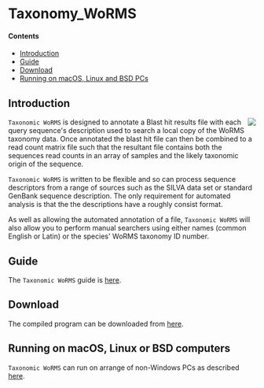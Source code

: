# Taxonomy_WoRMS

#### Contents
- [Introduction](#Introduction)
- [Guide](#guide)
- [Download](#download)
- [Running on macOS, Linux and BSD PCs](#running-on-macos-linux-or-bsd-computers)

## Introduction

<img align="right" src="Guide/images/introFigure.jpg">

```Taxonomic WoRMS``` is designed to annotate a Blast hit results file with each query sequence's description used to search a local copy of the WoRMS taxonomy data. Once annotated the blast hit file can then be combined to a read count matrix file such that the resultant file contains both the sequences read counts in an array of samples and the likely taxonomic origin of the sequence. 

```Taxonomic WoRMS``` is written to be flexible and so can process sequence descriptors from a range of sources such as the SILVA data set or standard GenBank sequence description. The only requirement for automated analysis is that the the descriptions have a roughly consist format.

As well as allowing the automated annotation of a file, ```Taxonomic WoRMS``` will also allow you to perform manual searchers using either names (common English or Latin) or the species' WoRMS taxonomy ID number. 


## Guide

The ```Taxonomic WoRMS``` guide is [here](Guide/README.md).

## Download

The compiled program can be downloaded from [here](Program/).

## Running on macOS, Linux or BSD computers

```Taxonomic WoRMS``` can run on arrange of non-Windows PCs as described [here](Running_Linux_and_macOS/README.md).

